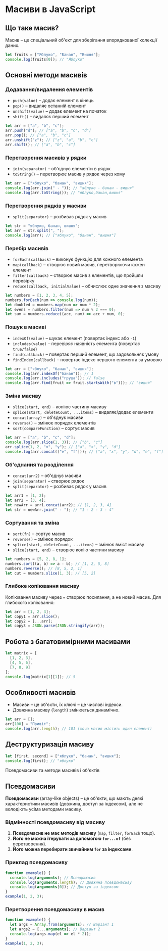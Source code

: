 # Масиви в JavaScript

## Що таке масив?
Масив – це спеціальний об'єкт для зберігання впорядкованої колекції даних.

```js
let fruits = ["Яблуко", "Банан", "Вишня"];
console.log(fruits[0]); // "Яблуко"
```

## Основні методи масивів

### Додавання/видалення елементів
- `push(value)` – додає елемент в кінець
- `pop()` – видаляє останній елемент
- `unshift(value)` – додає елемент на початок
- `shift()` – видаляє перший елемент

```js
let arr = ["a", "b", "c"];
arr.push("d"); // ["a", "b", "c", "d"]
arr.pop(); // ["a", "b", "c"]
arr.unshift("z"); // ["z", "a", "b", "c"]
arr.shift(); // ["a", "b", "c"]
```

### Перетворення масивів у рядки
- `join(separator)` – об'єднує елементи в рядок
- `toString()` – перетворює масив у рядок через кому

```js
let arr = ["яблуко", "банан", "вишня"];
console.log(arr.join(" - ")); // "яблуко - банан - вишня"
console.log(arr.toString()); // "яблуко,банан,вишня"
```

### Перетворення рядків у масиви
- `split(separator)` – розбиває рядок у масив

```js
let str = "яблуко, банан, вишня";
let arr = str.split(", ");
console.log(arr); // ["яблуко", "банан", "вишня"]
```

### Перебір масивів
- `forEach(callback)` – виконує функцію для кожного елемента
- `map(callback)` – створює новий масив, перетворюючи кожен елемент
- `filter(callback)` – створює масив з елементів, що пройшли перевірку
- `reduce(callback, initialValue)` – обчислює одне значення з масиву

```js
let numbers = [1, 2, 3, 4, 5];
numbers.forEach(num => console.log(num));
let doubled = numbers.map(num => num * 2);
let evens = numbers.filter(num => num % 2 === 0);
let sum = numbers.reduce((acc, num) => acc + num, 0);
```

### Пошук в масиві
- `indexOf(value)` – шукає елемент (повертає індекс або `-1`)
- `includes(value)` – перевіряє наявність елемента (повертає `true/false`)
- `find(callback)` – повертає перший елемент, що задовольняє умову
- `findIndex(callback)` – повертає індекс першого елемента за умовою

```js
let arr = ["яблуко", "банан", "вишня"];
console.log(arr.indexOf("банан")); // 1
console.log(arr.includes("груша")); // false
console.log(arr.find(fruit => fruit.startsWith("в"))); // "вишня"
```

### Зміна масиву
- `slice(start, end)` – копіює частину масиву
- `splice(start, deleteCount, ...items)` – видаляє/додає елементи
- `concat(array)` – об'єднує масиви
- `reverse()` – змінює порядок елементів
- `sort(compareFunction)` – сортує масив

```js
let arr = ["a", "b", "c", "d"];
console.log(arr.slice(1, 3)); // ["b", "c"]
arr.splice(1, 2, "x", "y"); // ["a", "x", "y", "d"]
console.log(arr.concat(["e", "f"])); // ["a", "x", "y", "d", "e", "f"]
```

### Об'єднання та розділення
- `concat(arr2)` – об'єднує масиви
- `join(separator)` – створює рядок
- `split(separator)` – розбиває рядок у масив

```js
let arr1 = [1, 2];
let arr2 = [3, 4];
let newArr = arr1.concat(arr2); // [1, 2, 3, 4]
let str = newArr.join(" - "); // "1 - 2 - 3 - 4"
```

### Сортування та зміна
- `sort(fn)` – сортує масив
- `reverse()` – змінює порядок
- `splice(start, deleteCount, ...items)` – змінює вміст масиву
- `slice(start, end)` – створює копію частини масиву

```js
let numbers = [5, 2, 8, 1];
numbers.sort((a, b) => a - b); // [1, 2, 5, 8]
numbers.reverse(); // [8, 5, 2, 1]
let cut = numbers.slice(1, 3); // [5, 2]
```


### Глибоке копіювання масиву
Копіювання масиву через `=` створює посилання, а не новий масив. Для глибокого копіювання:

```js
let arr = [1, 2, 3];
let copy1 = arr.slice();
let copy2 = [...arr];
let copy3 = JSON.parse(JSON.stringify(arr));
```

## Робота з багатовимірними масивами

```js
let matrix = [
  [1, 2, 3],
  [4, 5, 6],
  [7, 8, 9]
];
console.log(matrix[1][1]); // 5
```

## Особливості масивів
- Масиви – це об'єкти, їх ключі – це числові індекси.
- Довжина масиву (`length`) змінюється динамічно.

```js
let arr = [];
arr[100] = "Привіт";
console.log(arr.length); // 101 (хоча масив містить один елемент)
```

## Деструктуризація масиву
```js
let [first, second] = ["яблуко", "банан", "вишня"];
console.log(first); // "яблуко"
```

 Псевдомасиви та методи масивів і об'єктів

## Псевдомасиви
**Псевдомасиви** (array-like objects) – це об'єкти, що мають деякі характеристики масивів (довжина, доступ за індексом), але не володіють усіма методами масиву.

### Відмінності псевдомасиву від масиву
1. **Псевдомасив не має методів масиву** (`map`, `filter`, `forEach` тощо).
2. **Його не можна ітерувати за допомогою `for...of`** (без перетворення).
3. **Його можна перебирати звичайним `for` за індексами**.

### Приклад псевдомасиву
```js
function example() {
  console.log(arguments); // Псевдомасив
  console.log(arguments.length); // Довжина псевдомасиву
  console.log(arguments[0]); // Доступ за індексом
}
example(1, 2, 3);
```

### Перетворення псевдомасиву в масив
```js
function example() {
  let args = Array.from(arguments); // Варіант 1
  let args2 = [...arguments]; // Варіант 2
  console.log(args.map(el => el * 2));
}
example(1, 2, 3);
```
